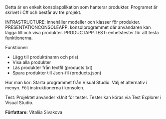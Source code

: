 Detta är en enkelt konsolapplikation som hanterar produkter. Programet är skrivet i C# och består av tre projekt.

INFRASTRUCTURE: innehåller modeller och klasser för produkter.
PRESENTATIONCONSOLEAPP: konsolprogrammet där användaren kan lägga till och visa produkter.
PRODUCTAPP.TEST: enhetstester för att testa funktionerna.

Funktioner:
- Lägg till produkt(namn och pris)
- Visa alla produkter
- Läs produkter från textfil (products.txt)
- Spara produkter till Json-fil (products.json)

Hur man kör:
Starta programmet från Visual Studio.
Välj et alternativ i menyn.
Följ instruktionerna i konsolen.

Test:
Projektet använder xUnit för tester. 
Tester kan köras via Test Explorer i Visual Studio.

**Författare:** Vitaliia Sivakova
